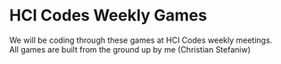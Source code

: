 # HCI Codes Weekly Games

We will be coding through these games at HCI Codes weekly meetings.  
All games are built from the ground up by me (Christian Stefaniw)